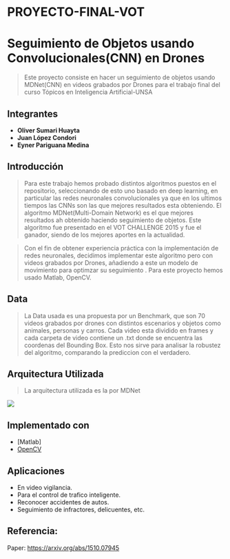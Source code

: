 # PROYECTO-FINAL-VOT
# Seguimiento de Objetos usando Convolucionales(CNN) en Drones

> Este proyecto consiste en hacer un seguimiento de objetos usando MDNet(CNN) en videos grabados por Drones para el trabajo final del curso Tópicos en Inteligencia Artificial-UNSA


## Integrantes
* **Oliver Sumari Huayta**
* **Juan López Condori**
* **Eyner Pariguana Medina**


## Introducción

> Para este trabajo hemos probado distintos algoritmos puestos en el repositorio, seleccionando de esto uno basado en deep learning, en particular las redes neuronales convolucionales ya que en los ultimos tiempos las CNNs son las que mejores resultados esta obteniendo. El algoritmo MDNet(Multi-Domain Network) es el que mejores resultados ah obtenido haciendo seguimiento de objetos. Este algoritmo fue presentado en el VOT CHALLENGE 2015 y fue el ganador, siendo de los mejores aportes en la actualidad.

> Con el fin de obtener experiencia práctica con la implementación de redes neuronales, decidimos implementar este algoritmo pero con videos grabados por Drones, añadiendo a este un modelo de movimiento para optimzar su seguimiento . Para este proyecto hemos usado Matlab, OpenCV.

## Data

> La Data usada es una propuesta por un Benchmark, que son 70 videos grabados por drones con distintos escenarios y objetos como animales, personas y carros. Cada video esta dividido en frames y cada carpeta de video contiene un .txt donde se encuentra las coordenas del Bounding Box. Esto nos sirve para analisar la robustez del algoritmo, comparando la prediccion con el verdadero.

## Arquitectura Utilizada

> La arquitectura utilizada es la por MDNet

![](https://www.google.com/search?q=MDNet&source=lnms&tbm=isch&sa=X&ved=0ahUKEwj7z-P53q7cAhWFrVkKHbXOAaoQ_AUICigB&biw=1879&bih=941#imgrc=OtIzFs1LnaxYIM)

## Implementado con
* [Matlab]
* [OpenCV](http://opencv.org/) 


## Aplicaciones 

  * En video vigilancia.
  * Para el control de trafico inteligente.
  * Reconocer accidentes de autos.
  * Seguimiento de infractores, delicuentes, etc.

## Referencia:
Paper: https://arxiv.org/abs/1510.07945

